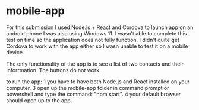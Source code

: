# mobile-app
For this submission I used Node.js + React and Cordova to launch app on an android phone I was also using Windows 11.
I wasn't able to complete this test on time so the application does not fully function.
I didn't quite get Cordova to work with the app either so I wasn unable to test it on a mobile device.

The only functionality of the app is to see a list of two contacts and their inforrmation. The buttons do not work.

to run the app:
    1 you have to have both Node.js and React installed on your computer.
    3 open up the mobile-app folder in command prompt or powershell and type the command: "npm start".
    4 your default browser should open up to the app.
